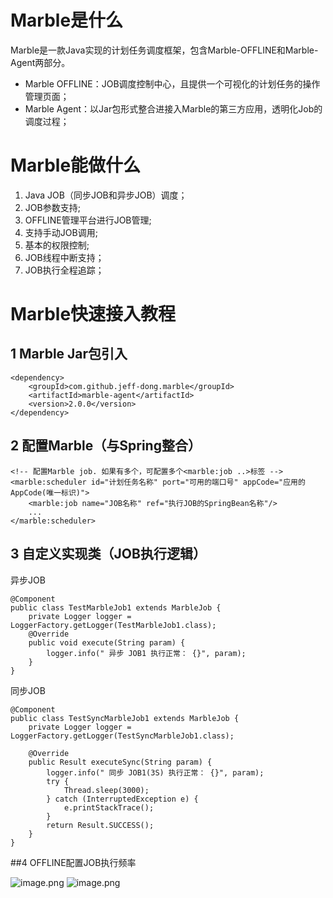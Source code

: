 # Marble是什么
Marble是一款Java实现的计划任务调度框架，包含Marble-OFFLINE和Marble-Agent两部分。
- Marble OFFLINE：JOB调度控制中心，且提供一个可视化的计划任务的操作管理页面；
- Marble Agent：以Jar包形式整合进接入Marble的第三方应用，透明化Job的调度过程；

# Marble能做什么
1. Java JOB（同步JOB和异步JOB）调度；
2. JOB参数支持;
3. OFFLINE管理平台进行JOB管理;
4. 支持手动JOB调用;
5. 基本的权限控制;
6. JOB线程中断支持；
7. JOB执行全程追踪；

# Marble快速接入教程
## 1 Marble Jar包引入
```
<dependency>
    <groupId>com.github.jeff-dong.marble</groupId>
    <artifactId>marble-agent</artifactId>
    <version>2.0.0</version>
</dependency>
```
## 2 配置Marble（与Spring整合）
```
<!-- 配置Marble job. 如果有多个，可配置多个<marble:job ..>标签 -->
<marble:scheduler id="计划任务名称" port="可用的端口号" appCode="应用的AppCode(唯一标识)">
    <marble:job name="JOB名称" ref="执行JOB的SpringBean名称"/>
    ...
</marble:scheduler>
```
## 3 自定义实现类（JOB执行逻辑）
异步JOB
```
@Component
public class TestMarbleJob1 extends MarbleJob {
    private Logger logger = LoggerFactory.getLogger(TestMarbleJob1.class);
    @Override
    public void execute(String param) {
        logger.info(" 异步 JOB1 执行正常： {}", param);
    }
}
```
同步JOB
```
@Component
public class TestSyncMarbleJob1 extends MarbleJob {
    private Logger logger = LoggerFactory.getLogger(TestSyncMarbleJob1.class);
 
    @Override
    public Result executeSync(String param) {
        logger.info(" 同步 JOB1(3S) 执行正常： {}", param);
        try {
            Thread.sleep(3000);
        } catch (InterruptedException e) {
            e.printStackTrace();
        }
        return Result.SUCCESS();
    }
}
```

##4 OFFLINE配置JOB执行频率

![image.png](https://github.com/jeff-dong/marble/blob/master/document/resource/image2016-9-23%209-33-3.png)
![image.png](https://github.com/jeff-dong/marble/blob/master/document/resource/image2016-9-23%209-40-50.png)
